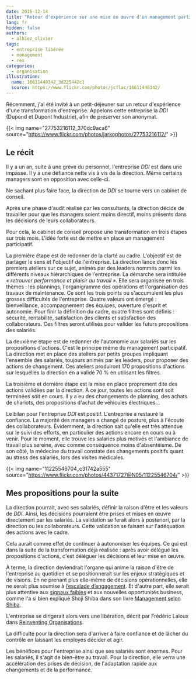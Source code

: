 ```yaml
---
date: 2016-12-14
title: "Retour d'expérience sur une mise en œuvre d'un management participatif"
lang: fr
hidden: false
authors:
  - albiez_olivier
tags:
  - entreprise libérée
  - management
  - rex
categories:
  - organisation
illustration:
  name: 16611440342_3d225442c1
  source: https://www.flickr.com/photos/jcflac/16611440342/
---
```

Récemment, j'ai été invité à un petit-déjeuner sur un retour d'expérience d'une transformation d'entreprise.
Appelons cette entreprise la _DDI_ (Dupond et Dupont Industrie), afin de préserver son anonymat.



{{< img name="27753216112_370dc9aca6" source="https://www.flickr.com/photos/jarkophotos/27753216112/" >}}

## Le récit

Il y a un an, suite à une grève du personnel, l'entreprise _DDI_ est dans une impasse.
Il y a une défiance nette vis à vis de la direction. Même certains managers sont en opposition avec celle-ci.

Ne sachant plus faire face, la direction de _DDI_ se tourne vers un cabinet de conseil.

Après une phase d'audit réalisé par les consultants, la direction décide de travailler pour que les managers soient moins directif, moins présents dans les décisions de leurs collaborateurs.

Pour cela, le cabinet de conseil propose une transformation en trois étapes sur trois mois. L'idée forte est de mettre en place un management participatif.

La première étape est de redonner de la clarté au cadre. L'objectif est de partager le sens et l'objectif de l'entreprise.
La direction lance donc les premiers ateliers sur ce sujet, animés par des leaders nommés parmi les différents niveaux hiérarchiques de l'entreprise.
La démarche sera intitulée _«&nbsp;retrouver performance et plaisir au travail&nbsp;»_.
Elle sera organisée en trois thèmes : les plannings, l'organigramme des opérations  et l'organisation des travaux de maintenance. Ce sont les trois points ou s'accumulent les plus grosses difficultés de l'entreprise.
Quatre valeurs ont émergé : bienveillance, accompagnement des équipes, ouverture d'esprit et autonomie.
Pour finir la définition du cadre, quatre filtres sont définis : sécurité, rentabilité, satisfaction des clients et satisfaction des collaborateurs.
Ces filtres seront utilisés pour valider les futurs propositions des salariés.

La deuxième étape est de redonner de l'autonomie aux salariés sur les propositions d'actions.
C'est le principe même du management participatif.
La direction met en place des ateliers par petits groupes impliquant l'ensemble des salariés, toujours animés par les leaders, pour proposer des actions de changement.
Ces ateliers produiront 170 propositions d'actions sur lesquelles la direction en a validé 70 % en utilisant les filtres.

La troisième et dernière étape est la mise en place proprement dite des actions validées par la direction.
À ce jour, toutes les actions sont soit terminées soit en cours.
Il y a eu des changements de planning, des achats de chariots, des propositions d'achat de véhicules électriques...

Le bilan pour l'entreprise _DDI_ est positif.
L'entreprise a restauré la confiance. La majorité des managers a changé de posture, plus à l'écoute des collaborateurs.
Évidemment, la direction sait qu'elle est très attendue sur le suivi des efforts, en particulier des actions encore en cours ou à venir.
Pour le moment, elle trouve les salariés plus motivés et l'ambiance de travail plus sereine, avec comme conséquence moins d'absentéisme.
De son côté, la médecine du travail constate des changements positifs quant au stress des salariés, lors des visites médicales.


{{< img name="11225546704_c31742a555" source="https://www.flickr.com/photos/44371727@N05/11225546704/" >}}

## Mes propositions pour la suite

La direction pourrait, avec ses salariés, définir la raison d'être et les valeurs de _DDI_.
Ainsi, les décisions pourraient être prises et mises en œuvre directement par les salariés.
La validation se ferait alors à posteriori, par la direction ou les collaborateurs.
Cette validation se faisant sur l'adéquation des actions avec le cadre.

Cela aurait comme effet de continuer à autonomiser les équipes. Ce qui est dans la suite de la transformation déjà réalisée&nbsp;:
après avoir délégué les propositions d'actions, c'est déléguer les décisions et leur mise en œuvre.

À terme, la direction deviendrait l'organe qui anime la raison d'être de l'entreprise au quotidien et se positionnerait sur les enjeux stratégiques et de visions. En ne prenant plus elle-même de décisions opérationnelles, elle ne serait plus soumise à [l’escalade d’engagement].
Et d'autre part, elle serait plus attentive aux [signaux faibles] et aux nouvelles opportunités business, comme l'a si bien expliqué Shoji Shiba dans son livre [Management selon Shiba].

L'entreprise se dirigerait alors vers une libération, décrit par Frédéric Laloux dans [Reinventing Organisations].

La difficulté pour la direction sera d'arriver à faire confiance et de lâcher du contrôle en laissant les employés décider et agir.

Les bénéfices pour l'entreprise ainsi que ses salariés sont énormes. Pour les salariés, il s'agit de bien-être au travail.
Pour la direction, elle verra une accélération des prises de décision, de l'adaptation rapide aux changements et de la performance.


[Reinventing Organisations]: /books/reinventing_organisations-laloux_frederic.html
[l’escalade d’engagement]: https://en.wikipedia.org/wiki/Escalation_of_commitment
[signaux faibles]: https://fr.wikipedia.org/wiki/Signaux_faibles
[Management selon Shiba]: /books/management_selon_shiba-shiba_shoji.html
